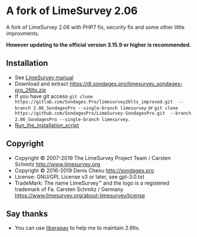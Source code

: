 # A fork of LimeSurvey 2.06 #

A fork of LimeSurvey 2.06 with PHP7 fix, security fix and some other little improvments.

**However updating to the official version 3.15.9 or higher is recommended.**

## Installation ##
- See [LimeSurvey manual](https://manual.limesurvey.org/Installation)
- Download and extract <https://dl.sondages.pro/limesurvey_sondages-pro_26lts.zip>
- If you have git access `git clone https://gitlab.com/Sondages.Pro/limesurvey26lts_improved.git  --branch 2.06_SondagesPro --single-branch limesurvey` or `git clone https://github.com/SondagesPro/LimeSurvey-SondagesPro.git  --branch 2.06_SondagesPro --single-branch limesurvey`.
- [Run_the_installation_script](https://manual.limesurvey.org/Installation#Run_the_installation_script)

## Copyright ##
- Copyright © 2007-2019 The LimeSurvey Project Team / Carsten Schmitz <http://www.limesurvey.org>
- Copyright © 2016-2019 Denis Chenu <http://sondages.pro>
- License: GNU/GPL License v3 or later, see gpl-3.0.txt
- TradeMark: The name LimeSurvey™ and the logo is a registered trademark of Fa. Carsten Schmitz / Germany <https://www.limesurvey.org/about-limesurvey/license>

## Say thanks ##
- You can use [liberapay](https://liberapay.com/SondagesPro) to help me to maintain 2.6lts.
